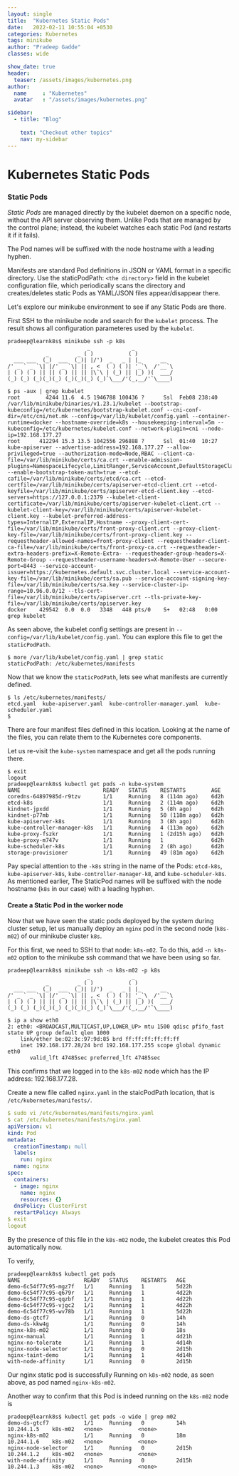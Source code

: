```yaml
---
layout: single
title:  "Kubernetes Static Pods"
date:   2022-02-11 10:55:04 +0530
categories: Kubernetes
tags: minikube
author: "Pradeep Gadde"
classes: wide

show_date: true
header:
  teaser: /assets/images/kubernetes.png
author:
  name     : "Kubernetes"
  avatar   : "/assets/images/kubernetes.png"

sidebar:
  - title: "Blog"
    
    text: "Checkout other topics"
    nav: my-sidebar
---
```

# Kubernetes Static Pods


### Static Pods

*Static Pods* are managed directly by the kubelet daemon on a specific node, without the API server observing them. Unlike Pods that are managed by the control plane; instead, the kubelet watches each static Pod (and restarts it if it fails).

The Pod names will be suffixed with the node hostname with a leading hyphen.

Manifests are standard Pod definitions in JSON or YAML format in a specific directory. Use the staticPodPath: `<the directory>` field in the kubelet configuration file, which periodically scans the directory and creates/deletes static Pods as YAML/JSON files appear/disappear there. 

Let's explore our minikube environment to see if any Static Pods are there.

First SSH to the minikube node and search for the `kubelet` process. The result shows all configuration parameteres used by the `kubelet`.
```shell
pradeep@learnk8s$ minikube ssh -p k8s
                         _             _
            _         _ ( )           ( )
  ___ ___  (_)  ___  (_)| |/')  _   _ | |_      __
/' _ ` _ `\| |/' _ `\| || , <  ( ) ( )| '_`\  /'__`\
| ( ) ( ) || || ( ) || || |\`\ | (_) || |_) )(  ___/
(_) (_) (_)(_)(_) (_)(_)(_) (_)`\___/'(_,__/'`\____)

$ ps -aux | grep kubelet
root        4244 11.6  4.5 1946788 100436 ?      Ssl  Feb08 238:40 /var/lib/minikube/binaries/v1.23.1/kubelet --bootstrap-kubeconfig=/etc/kubernetes/bootstrap-kubelet.conf --cni-conf-dir=/etc/cni/net.mk --config=/var/lib/kubelet/config.yaml --container-runtime=docker --hostname-override=k8s --housekeeping-interval=5m --kubeconfig=/etc/kubernetes/kubelet.conf --network-plugin=cni --node-ip=192.168.177.27
root      412294 15.3 13.5 1042556 296888 ?      Ssl  01:40  10:27 kube-apiserver --advertise-address=192.168.177.27 --allow-privileged=true --authorization-mode=Node,RBAC --client-ca-file=/var/lib/minikube/certs/ca.crt --enable-admission-plugins=NamespaceLifecycle,LimitRanger,ServiceAccount,DefaultStorageClass,DefaultTolerationSeconds,NodeRestriction,MutatingAdmissionWebhook,ValidatingAdmissionWebhook,ResourceQuota --enable-bootstrap-token-auth=true --etcd-cafile=/var/lib/minikube/certs/etcd/ca.crt --etcd-certfile=/var/lib/minikube/certs/apiserver-etcd-client.crt --etcd-keyfile=/var/lib/minikube/certs/apiserver-etcd-client.key --etcd-servers=https://127.0.0.1:2379 --kubelet-client-certificate=/var/lib/minikube/certs/apiserver-kubelet-client.crt --kubelet-client-key=/var/lib/minikube/certs/apiserver-kubelet-client.key --kubelet-preferred-address-types=InternalIP,ExternalIP,Hostname --proxy-client-cert-file=/var/lib/minikube/certs/front-proxy-client.crt --proxy-client-key-file=/var/lib/minikube/certs/front-proxy-client.key --requestheader-allowed-names=front-proxy-client --requestheader-client-ca-file=/var/lib/minikube/certs/front-proxy-ca.crt --requestheader-extra-headers-prefix=X-Remote-Extra- --requestheader-group-headers=X-Remote-Group --requestheader-username-headers=X-Remote-User --secure-port=8443 --service-account-issuer=https://kubernetes.default.svc.cluster.local --service-account-key-file=/var/lib/minikube/certs/sa.pub --service-account-signing-key-file=/var/lib/minikube/certs/sa.key --service-cluster-ip-range=10.96.0.0/12 --tls-cert-file=/var/lib/minikube/certs/apiserver.crt --tls-private-key-file=/var/lib/minikube/certs/apiserver.key
docker    429542  0.0  0.0   3348   448 pts/0    S+   02:48   0:00 grep kubelet
```
As seen above, the kubelet config settings are present in `--config=/var/lib/kubelet/config.yaml`. You can explore this file to get the `staticPodPath`.
```shell
$ more /var/lib/kubelet/config.yaml | grep static
staticPodPath: /etc/kubernetes/manifests
```
Now that we know the `staticPodPath`, lets see what manifests are currently defined.

```shell
$ ls /etc/kubernetes/manifests/
etcd.yaml  kube-apiserver.yaml	kube-controller-manager.yaml  kube-scheduler.yaml
$
```
There are four manifest files defined in this location. Looking at the name of the files, you can relate them to the Kubernetes core components.

Let us re-visit the `kube-system` namespace and get all the pods running there.
```shell
$ exit
logout
pradeep@learnk8s$ kubectl get pods -n kube-system
NAME                          READY   STATUS    RESTARTS        AGE
coredns-64897985d-r9tzv       1/1     Running   8 (114m ago)    6d2h
etcd-k8s                      1/1     Running   2 (114m ago)    6d2h
kindnet-jpxdd                 1/1     Running   5 (8h ago)      6d2h
kindnet-p77mb                 1/1     Running   50 (118m ago)   6d2h
kube-apiserver-k8s            1/1     Running   3 (8h ago)      6d2h
kube-controller-manager-k8s   1/1     Running   4 (113m ago)    6d2h
kube-proxy-fszkr              1/1     Running   1 (2d15h ago)   6d2h
kube-proxy-m747v              1/1     Running   1               6d2h
kube-scheduler-k8s            1/1     Running   2 (8h ago)      6d2h
storage-provisioner           1/1     Running   49 (81m ago)    6d2h
```
Pay special attention to the `-k8s` string in the name of the Pods: `etcd-k8s`, `kube-apiserver-k8s`, `kube-controller-manager-k8`, and `kube-scheduler-k8s`. As mentioned earlier, The StaticPod names will be suffixed with the node hostname (`k8s` in our case) with a leading hyphen.


#### Create a Static Pod in the worker node
Now that we have seen the static pods deployed by the system during cluster setup, let us manually deploy an `nginx` pod in the second node (`k8s-m02`) of our minikube cluster `k8s`.

For this first, we need to SSH to that node: `k8s-m02`. To do this, add `-n k8s-m02` option to the minikube ssh command that we have been using so far.

```shell
pradeep@learnk8s$ minikube ssh -n k8s-m02 -p k8s
                         _             _
            _         _ ( )           ( )
  ___ ___  (_)  ___  (_)| |/')  _   _ | |_      __
/' _ ` _ `\| |/' _ `\| || , <  ( ) ( )| '_`\  /'__`\
| ( ) ( ) || || ( ) || || |\`\ | (_) || |_) )(  ___/
(_) (_) (_)(_)(_) (_)(_)(_) (_)`\___/'(_,__/'`\____)

$ ip a show eth0
2: eth0: <BROADCAST,MULTICAST,UP,LOWER_UP> mtu 1500 qdisc pfifo_fast state UP group default qlen 1000
    link/ether be:02:3c:97:9d:85 brd ff:ff:ff:ff:ff:ff
    inet 192.168.177.28/24 brd 192.168.177.255 scope global dynamic eth0
       valid_lft 47485sec preferred_lft 47485sec

```

This confirms that we logged in to the `k8s-m02` node which has the IP address: 192.168.177.28. 

Create a new file called `nginx.yaml` in the staicPodPath location, that is `/etc/kubernetes/manifests/`.

```yaml
$ sudo vi /etc/kubernetes/manifests/nginx.yaml
$ cat /etc/kubernetes/manifests/nginx.yaml
apiVersion: v1
kind: Pod
metadata:
  creationTimestamp: null
  labels:
    run: nginx
  name: nginx
spec:
  containers:
  - image: nginx
    name: nginx
    resources: {}
  dnsPolicy: ClusterFirst
  restartPolicy: Always
$ exit
logout
```
By the presence of this file in the `k8s-m02` node, the kubelet creates this Pod automatically now.

To verify,
```shell
pradeep@learnk8s$ kubectl get pods
NAME                    READY   STATUS    RESTARTS   AGE
demo-6c54f77c95-mgz7f   1/1     Running   1          5d22h
demo-6c54f77c95-q679r   1/1     Running   1          4d22h
demo-6c54f77c95-qqzbf   1/1     Running   1          4d22h
demo-6c54f77c95-vjgc2   1/1     Running   1          4d22h
demo-6c54f77c95-wv78b   1/1     Running   1          5d22h
demo-ds-gtcf7           1/1     Running   0          14h
demo-ds-kkw4g           1/1     Running   0          14h
nginx-k8s-m02           1/1     Running   0          18s
nginx-manual            1/1     Running   1          4d21h
nginx-no-tolerate       1/1     Running   1          4d14h
nginx-node-selector     1/1     Running   0          2d15h
nginx-taint-demo        1/1     Running   1          4d14h
with-node-affinity      1/1     Running   0          2d15h
```

Our nginx static pod is successfully Running on `k8s-m02` node, as seen above, as pod named `nginx-k8s-m02`. 

Another way to confirm that this Pod is indeed running on the `k8s-m02` node is 
```shell
pradeep@learnk8s$ kubectl get pods -o wide | grep m02
demo-ds-gtcf7           1/1     Running   0          14h     10.244.1.5    k8s-m02   <none>           <none>
nginx-k8s-m02           1/1     Running   0          18m     10.244.1.6    k8s-m02   <none>           <none>
nginx-node-selector     1/1     Running   0          2d15h   10.244.1.2    k8s-m02   <none>           <none>
with-node-affinity      1/1     Running   0          2d15h   10.244.1.3    k8s-m02   <none>           <none>
```

